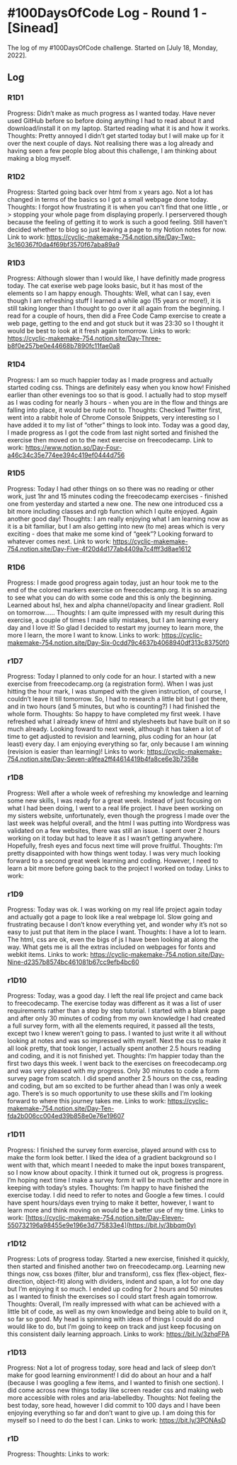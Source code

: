 # #100DaysOfCode Log - Round 1 - [Sinead]

The log of my #100DaysOfCode challenge. Started on [July 18, Monday, 2022].

## Log

### R1D1 
Progress: Didn’t make as much progress as I wanted today.  Have never used GitHub before so before doing anything I had to read about it and download/install it on my laptop.  Started reading what it is and how it works.
Thoughts: Pretty annoyed I didn’t get started today but I will make up for it over the next couple of days.  Not realising there was a log already and having seen a few people blog about this challenge, I am thinking about making a blog myself.
### R1D2
Progress: Started going back over html from x years ago.  Not a lot has changed in terms of the basics so I got a small webpage done today.
Thoughts: I forgot how frustrating it is when you can't find that one little , or > stopping your whole page from displaying properly.  I perservered though because the feeling of getting it to work is such a good feeling.  Still haven't decided whether to blog so just leaving a page to my Notion notes for now.
Link to work: https://cyclic-makemake-754.notion.site/Day-Two-3c160367f0da4f69bf3570f67aba89a9
### R1D3
Progress: Although slower than I would like, I have definitly made progress today.  The cat exerise web page looks basic, but it has most of the elements so I am happy enough.
Thoughts: Well, what can I say, even though I am refreshing stuff I learned a while ago (15 years or more!), it is still taking longer than I thought to go over it all again from the beginning.  I read for a couple of hours, then did a Free Code Camp exercise to create a web page, getting to the end and got stuck but it was 23:30 so I thought it would be best to look at it fresh again tomorrow.
Links to work: https://cyclic-makemake-754.notion.site/Day-Three-b8f0e257be0e44668b7890fc11fae0a8
### R1D4
Progress: I am so much happier today as I made progress and actually started coding css.  Things are definitely easy when you know how!  Finished earlier than other evenings too so that is good.  I actually had to stop myself as I was coding for nearly 3 hours - when you are in the flow and things are falling into place, it would be rude not to.
Thoughts: Checked Twitter first, went into a rabbit hole of Chrome Console Snippets, very interesting so I have added it to my list of “other” things to look into.  Today was a good day, I made progress as  I got the code from last night sorted and finished the exercise then moved on to the next exercise on freecodecamp.
Link to work: https://www.notion.so/Day-Four-a46c34c35e774ee394c419ef0444d756
### R1D5
Progress: Today I had other things on so there was no reading or other work, just 1hr and 15 minutes coding the freecodecamp exercises - finished one from yesterday and started a new one.  The new one introduced css a bit more including classes and rgb function which I quite enjoyed.  Again another good day!
Thoughts: I am really enjoying what I am learning now as it is a bit familiar, but I am also getting into new (to me) areas which is very exciting - does that make me some kind of “geek”?  Looking forward to whatever comes next.
Link to work: https://cyclic-makemake-754.notion.site/Day-Five-4f20d4d177ab4409a7c4fff3d8ae1612
### R1D6
Progress: I made good progress again today, just an hour took me to the end of the colored markers exercise on freecodecamp.org.  It is so amazing to see what you can do with some code and this is only the beginning.  Learned about hsl, hex and alpha channel/opacity and linear gradient.  Roll on tomorrow……
Thoughts: I am quite impressed with my result during this exercise, a couple of times I made silly mistakes, but I am learning every day and I love it!  So glad I decided to restart my journey to learn more, the more I learn, the more I want to know.
Links to work: https://cyclic-makemake-754.notion.site/Day-Six-0cdd79c4637b4068940df313c83750f0
### r1D7
Progress: Today I planned to only code for an hour.  I started with a new exercise from freecodecamp.org (a registration form).  When I was just hitting the hour mark, I was stumped with the given instruction, of course, I couldn’t leave it till tomorrow.  So, I had to research a little bit but I got there, and in two hours (and 5 minutes, but who is counting?) I had finished the whole form.
Thoughts: So happy to have completed my first week.  I have refreshed what I already knew of html and stylesheets but have built on it so much already.  Looking foward to next week, although it has taken a lot of time to get adjusted to revision and learning, plus coding for an hour (at least) every day.  I am enjoying everything so far, only because I am winning (revision is easier than learning)!
Links to work: https://cyclic-makemake-754.notion.site/Day-Seven-a9fea2ff44614419b4fa8ce6e3b7358e
### r1D8
Progress: Well after a whole week of refreshing my knowledge and learning some new skills, I was ready for a great week.  Instead of just focusing on what I had been doing, I went to a real life project.  I have been working on my sisters website, unfortunately, even though the progress I made over the last week was helpful overall, and the html I was putting into Wordpress was validated on a few websites, there was still an issue.  I spent over 2 hours working on it today but had to leave it as I wasn’t getting anywhere.  Hopefully, fresh eyes and focus next time will prove fruitful.
Thoughts: I’m pretty disappointed with how things went today.  I was very much looking forward to a second great week learning and coding.  However, I need to learn a bit more before going back to the project I worked on today.
Links to work: 
### r1D9
Progress: Today was ok.  I was working on my real life project again today and actually got a page to look like a real webpage lol.  Slow going and frustrating because I don’t know everything yet, and wonder why it’s not so easy to just put that item in the place I want.
Thoughts: I have a lot to learn.  The html, css are ok, even the bigs of js I have been looking at along the way.  What gets me is all the extras included on webpages for fonts and webkit items.
Links to work: https://cyclic-makemake-754.notion.site/Day-Nine-d2357b8574bc461081b67cc9efb4bc60
### r1D10
Progress: Today, was a good day.  I left the real life project and came back to freecodecamp.  The exercise today was different as it was a list of user requirements rather than a step by step tutorial.  I started with a blank page and after only 30 minutes of coding from my own knowledge I had created a full survey form, with all the elements required, it passed all the tests, except two I knew weren’t going to pass.  I wanted to just write it all without looking at notes and was so impressed with myself.  Next the css to make it all look pretty, that took longer, I actually spent another 2.5 hours reading and coding, and it is not finished yet.
Thoughts: I’m happier today than the first two days this week.  I went back to the exercises on freecodecamp.org and was very pleased with my progress.  Only 30 minutes to code a form survey page from scatch.  I did spend another 2.5 hours on the css, reading and coding, but am so excited to be further ahead than I was only a week ago.  There’s is so much opportunity to use these skills and I’m looking forward to where this journey takes me.
Links to work: https://cyclic-makemake-754.notion.site/Day-Ten-fda2b006cc004ed39b858e0e76e19607
### r1D11
Progress: I finished the survey form exercise, played around with css to make the form look better.  I liked the idea of a gradient background so I went with that, which meant I needed to make the input boxes transparent, so I now know about opacity.  I think it turned out ok, progress is progress.  I’m hoping next time I make a survey form it will be much better and more in keeping with today’s styles.
Thoughts: I’m happy to have finished the exercise today.  I did need to refer to notes and Google a few times.  I could have spent hours/days even trying to make it better, however, I want to learn more and think moving on would be a better use of my time.
Links to work: [https://cyclic-makemake-754.notion.site/Day-Eleven-550732196a98455e9e196e3d775833e4](https://bit.ly/3bbqm0y)
### r1D12
Progress: Lots of progress today.  Started a new exercise, finished it quickly, then started and finished another two on freecodecamp.org.  Learning new things now, css boxes (filter, blur and transform), css flex (flex-object, flex-direction, object-fit) along with dividers, indent and span, a lot for one day but I’m enjoying it so much.  I ended up coding for 2 hours and 50 minutes as I wanted to finish the exercises so I could start fresh again tomorrow.
Thoughts: Overall, I’m really impressed with what can be achieved with a little bit of code, as well as my own knowledge and being able to build on it, so far so good.  My head is spinning with ideas of things I could do and would like to do, but I’m going to keep on track and just keep focusing on this consistent daily learning approach.
Links to work: https://bit.ly/3zhqFPA
### r1D13
Progress: Not a lot of progress today, sore head and lack of sleep don’t make for good learning environment!  I did do about an hour and a half (because I was googling a few items, and I wanted to finish one section).  I did come across new things today like screen reader css and making web more accessible with roles and aria-labelledby.
Thoughts: Not feeling the best today, sore head, however I did commit to 100 days and I have been enjoying everything so far and don’t want to give up.  I am doing this for myself so I need to do the best I can.
Links to work: https://bit.ly/3PONAsD
### r1D
Progress: 
Thoughts: 
Links to work: 
